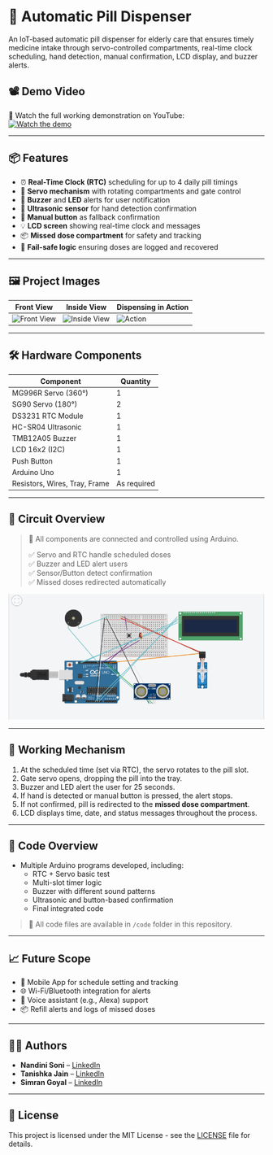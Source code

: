 # 💊 Automatic Pill Dispenser

An IoT-based automatic pill dispenser for elderly care that ensures timely medicine intake through servo-controlled compartments, real-time clock scheduling, hand detection, manual confirmation, LCD display, and buzzer alerts.



## 📽️ Demo Video

🎥 Watch the full working demonstration on YouTube:  
[![Watch the demo](https://img.youtube.com/vi/YOUR_VIDEO_ID/0.jpg)](https://www.youtube.com/watch?v=YOUR_VIDEO_ID)

---

## 📦 Features

- ⏰ **Real-Time Clock (RTC)** scheduling for up to 4 daily pill timings
- 🔁 **Servo mechanism** with rotating compartments and gate control
- 🔔 **Buzzer** and **LED** alerts for user notification
- 👋 **Ultrasonic sensor** for hand detection confirmation
- 🔘 **Manual button** as fallback confirmation
- 💡 **LCD screen** showing real-time clock and messages
- 📦 **Missed dose compartment** for safety and tracking
- 🧠 **Fail-safe logic** ensuring doses are logged and recovered

---

## 🖼️ Project Images

| Front View | Inside View | Dispensing in Action |
|------------|-------------|----------------------|
| ![Front View](images/front.jpg) | ![Inside View](images/inside.jpg) | ![Action](images/dispense.jpg) |

---

## 🛠️ Hardware Components

| Component           | Quantity |
|---------------------|----------|
| MG996R Servo (360°) | 1        |
| SG90 Servo (180°)   | 2        |
| DS3231 RTC Module   | 1        |
| HC-SR04 Ultrasonic  | 1        |
| TMB12A05 Buzzer     | 1        |
| LCD 16x2 (I2C)      | 1        |
| Push Button         | 1        |
| Arduino Uno         | 1        |
| Resistors, Wires, Tray, Frame | As required |

---

## 📐 Circuit Overview

> 🧩 All components are connected and controlled using Arduino.
>
> ✅ Servo and RTC handle scheduled doses  
> ✅ Buzzer and LED alert users  
> ✅ Sensor/Button detect confirmation  
> ✅ Missed doses redirected automatically

![Circuit Diagram](images/circuit_diagram.png)

---

## 🔄 Working Mechanism

1. At the scheduled time (set via RTC), the servo rotates to the pill slot.
2. Gate servo opens, dropping the pill into the tray.
3. Buzzer and LED alert the user for 25 seconds.
4. If hand is detected or manual button is pressed, the alert stops.
5. If not confirmed, pill is redirected to the **missed dose compartment**.
6. LCD displays time, date, and status messages throughout the process.

---

## 📁 Code Overview

- Multiple Arduino programs developed, including:
  - RTC + Servo basic test
  - Multi-slot timer logic
  - Buzzer with different sound patterns
  - Ultrasonic and button-based confirmation
  - Final integrated code

> 📂 All code files are available in `/code` folder in this repository.

---

## 📈 Future Scope

- 📱 Mobile App for schedule setting and tracking
- 🌐 Wi-Fi/Bluetooth integration for alerts
- 🤖 Voice assistant (e.g., Alexa) support
- 📦 Refill alerts and logs of missed doses

---


## 👨‍💻 Authors

- **Nandini Soni** – [LinkedIn](https://www.linkedin.com/in/nandini-soni)  
- **Tanishka Jain** – [LinkedIn](https://www.linkedin.com/in/tanishkajain01/)  
- **Simran Goyal** – [LinkedIn](https://www.linkedin.com/in/simran-goyal-513111256/)  
---

## 📄 License

This project is licensed under the MIT License - see the [LICENSE](LICENSE) file for details.

